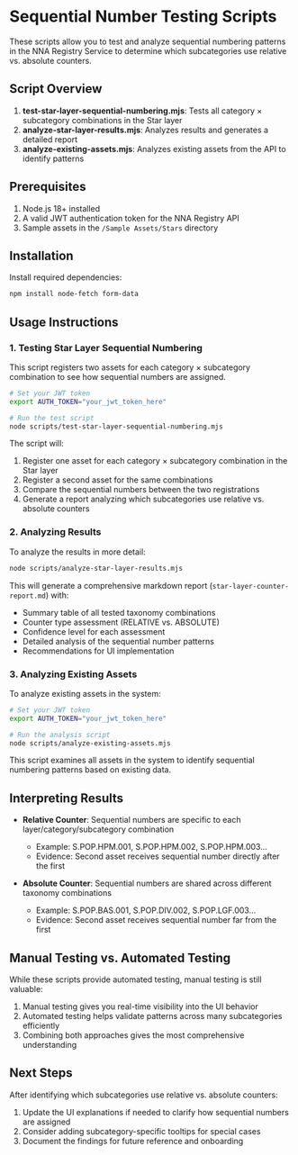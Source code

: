 # Sequential Number Testing Scripts

These scripts allow you to test and analyze sequential numbering patterns in the NNA Registry Service to determine which subcategories use relative vs. absolute counters.

## Script Overview

1. **test-star-layer-sequential-numbering.mjs**: Tests all category × subcategory combinations in the Star layer
2. **analyze-star-layer-results.mjs**: Analyzes results and generates a detailed report
3. **analyze-existing-assets.mjs**: Analyzes existing assets from the API to identify patterns

## Prerequisites

1. Node.js 18+ installed
2. A valid JWT authentication token for the NNA Registry API
3. Sample assets in the `/Sample Assets/Stars` directory

## Installation

Install required dependencies:

```bash
npm install node-fetch form-data
```

## Usage Instructions

### 1. Testing Star Layer Sequential Numbering

This script registers two assets for each category × subcategory combination to see how sequential numbers are assigned.

```bash
# Set your JWT token
export AUTH_TOKEN="your_jwt_token_here"

# Run the test script
node scripts/test-star-layer-sequential-numbering.mjs
```

The script will:
1. Register one asset for each category × subcategory combination in the Star layer
2. Register a second asset for the same combinations
3. Compare the sequential numbers between the two registrations
4. Generate a report analyzing which subcategories use relative vs. absolute counters

### 2. Analyzing Results

To analyze the results in more detail:

```bash
node scripts/analyze-star-layer-results.mjs
```

This will generate a comprehensive markdown report (`star-layer-counter-report.md`) with:
- Summary table of all tested taxonomy combinations
- Counter type assessment (RELATIVE vs. ABSOLUTE)
- Confidence level for each assessment
- Detailed analysis of the sequential number patterns
- Recommendations for UI implementation

### 3. Analyzing Existing Assets

To analyze existing assets in the system:

```bash
# Set your JWT token
export AUTH_TOKEN="your_jwt_token_here"

# Run the analysis script
node scripts/analyze-existing-assets.mjs
```

This script examines all assets in the system to identify sequential numbering patterns based on existing data.

## Interpreting Results

- **Relative Counter**: Sequential numbers are specific to each layer/category/subcategory combination
  - Example: S.POP.HPM.001, S.POP.HPM.002, S.POP.HPM.003...
  - Evidence: Second asset receives sequential number directly after the first

- **Absolute Counter**: Sequential numbers are shared across different taxonomy combinations
  - Example: S.POP.BAS.001, S.POP.DIV.002, S.POP.LGF.003...
  - Evidence: Second asset receives sequential number far from the first

## Manual Testing vs. Automated Testing

While these scripts provide automated testing, manual testing is still valuable:
1. Manual testing gives you real-time visibility into the UI behavior
2. Automated testing helps validate patterns across many subcategories efficiently
3. Combining both approaches gives the most comprehensive understanding

## Next Steps

After identifying which subcategories use relative vs. absolute counters:
1. Update the UI explanations if needed to clarify how sequential numbers are assigned
2. Consider adding subcategory-specific tooltips for special cases
3. Document the findings for future reference and onboarding